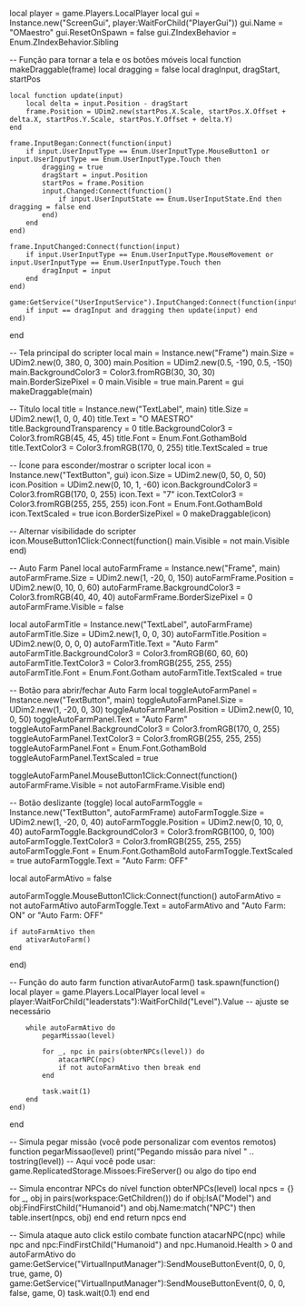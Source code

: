 local player = game.Players.LocalPlayer
local gui = Instance.new("ScreenGui", player:WaitForChild("PlayerGui"))
gui.Name = "OMaestro"
gui.ResetOnSpawn = false
gui.ZIndexBehavior = Enum.ZIndexBehavior.Sibling

-- Função para tornar a tela e os botões móveis
local function makeDraggable(frame)
    local dragging = false
    local dragInput, dragStart, startPos

    local function update(input)
        local delta = input.Position - dragStart
        frame.Position = UDim2.new(startPos.X.Scale, startPos.X.Offset + delta.X, startPos.Y.Scale, startPos.Y.Offset + delta.Y)
    end

    frame.InputBegan:Connect(function(input)
        if input.UserInputType == Enum.UserInputType.MouseButton1 or input.UserInputType == Enum.UserInputType.Touch then
            dragging = true
            dragStart = input.Position
            startPos = frame.Position
            input.Changed:Connect(function()
                if input.UserInputState == Enum.UserInputState.End then dragging = false end
            end)
        end
    end)

    frame.InputChanged:Connect(function(input)
        if input.UserInputType == Enum.UserInputType.MouseMovement or input.UserInputType == Enum.UserInputType.Touch then
            dragInput = input
        end
    end)

    game:GetService("UserInputService").InputChanged:Connect(function(input)
        if input == dragInput and dragging then update(input) end
    end)
end

-- Tela principal do scripter
local main = Instance.new("Frame")
main.Size = UDim2.new(0, 380, 0, 300)
main.Position = UDim2.new(0.5, -190, 0.5, -150)
main.BackgroundColor3 = Color3.fromRGB(30, 30, 30)
main.BorderSizePixel = 0
main.Visible = true
main.Parent = gui
makeDraggable(main)

-- Título
local title = Instance.new("TextLabel", main)
title.Size = UDim2.new(1, 0, 0, 40)
title.Text = "O MAESTRO"
title.BackgroundTransparency = 0
title.BackgroundColor3 = Color3.fromRGB(45, 45, 45)
title.Font = Enum.Font.GothamBold
title.TextColor3 = Color3.fromRGB(170, 0, 255)
title.TextScaled = true

-- Ícone para esconder/mostrar o scripter
local icon = Instance.new("TextButton", gui)
icon.Size = UDim2.new(0, 50, 0, 50)
icon.Position = UDim2.new(0, 10, 1, -60)
icon.BackgroundColor3 = Color3.fromRGB(170, 0, 255)
icon.Text = "7"
icon.TextColor3 = Color3.fromRGB(255, 255, 255)
icon.Font = Enum.Font.GothamBold
icon.TextScaled = true
icon.BorderSizePixel = 0
makeDraggable(icon)

-- Alternar visibilidade do scripter
icon.MouseButton1Click:Connect(function()
    main.Visible = not main.Visible
end)

-- Auto Farm Panel
local autoFarmFrame = Instance.new("Frame", main)
autoFarmFrame.Size = UDim2.new(1, -20, 0, 150)
autoFarmFrame.Position = UDim2.new(0, 10, 0, 60)
autoFarmFrame.BackgroundColor3 = Color3.fromRGB(40, 40, 40)
autoFarmFrame.BorderSizePixel = 0
autoFarmFrame.Visible = false

local autoFarmTitle = Instance.new("TextLabel", autoFarmFrame)
autoFarmTitle.Size = UDim2.new(1, 0, 0, 30)
autoFarmTitle.Position = UDim2.new(0, 0, 0, 0)
autoFarmTitle.Text = "Auto Farm"
autoFarmTitle.BackgroundColor3 = Color3.fromRGB(60, 60, 60)
autoFarmTitle.TextColor3 = Color3.fromRGB(255, 255, 255)
autoFarmTitle.Font = Enum.Font.Gotham
autoFarmTitle.TextScaled = true

-- Botão para abrir/fechar Auto Farm
local toggleAutoFarmPanel = Instance.new("TextButton", main)
toggleAutoFarmPanel.Size = UDim2.new(1, -20, 0, 30)
toggleAutoFarmPanel.Position = UDim2.new(0, 10, 0, 50)
toggleAutoFarmPanel.Text = "Auto Farm"
toggleAutoFarmPanel.BackgroundColor3 = Color3.fromRGB(170, 0, 255)
toggleAutoFarmPanel.TextColor3 = Color3.fromRGB(255, 255, 255)
toggleAutoFarmPanel.Font = Enum.Font.GothamBold
toggleAutoFarmPanel.TextScaled = true

toggleAutoFarmPanel.MouseButton1Click:Connect(function()
    autoFarmFrame.Visible = not autoFarmFrame.Visible
end)

-- Botão deslizante (toggle)
local autoFarmToggle = Instance.new("TextButton", autoFarmFrame)
autoFarmToggle.Size = UDim2.new(1, -20, 0, 40)
autoFarmToggle.Position = UDim2.new(0, 10, 0, 40)
autoFarmToggle.BackgroundColor3 = Color3.fromRGB(100, 0, 100)
autoFarmToggle.TextColor3 = Color3.fromRGB(255, 255, 255)
autoFarmToggle.Font = Enum.Font.GothamBold
autoFarmToggle.TextScaled = true
autoFarmToggle.Text = "Auto Farm: OFF"

local autoFarmAtivo = false

autoFarmToggle.MouseButton1Click:Connect(function()
    autoFarmAtivo = not autoFarmAtivo
    autoFarmToggle.Text = autoFarmAtivo and "Auto Farm: ON" or "Auto Farm: OFF"

    if autoFarmAtivo then
        ativarAutoFarm()
    end
end)

-- Função do auto farm
function ativarAutoFarm()
    task.spawn(function()
        local player = game.Players.LocalPlayer
        local level = player:WaitForChild("leaderstats"):WaitForChild("Level").Value -- ajuste se necessário

        while autoFarmAtivo do
            pegarMissao(level)

            for _, npc in pairs(obterNPCs(level)) do
                atacarNPC(npc)
                if not autoFarmAtivo then break end
            end

            task.wait(1)
        end
    end)
end

-- Simula pegar missão (você pode personalizar com eventos remotos)
function pegarMissao(level)
    print("Pegando missão para nível " .. tostring(level))
    -- Aqui você pode usar: game.ReplicatedStorage.Missoes:FireServer() ou algo do tipo
end

-- Simula encontrar NPCs do nível
function obterNPCs(level)
    local npcs = {}
    for _, obj in pairs(workspace:GetChildren()) do
        if obj:IsA("Model") and obj:FindFirstChild("Humanoid") and obj.Name:match("NPC") then
            table.insert(npcs, obj)
        end
    end
    return npcs
end

-- Simula ataque auto click estilo combate
function atacarNPC(npc)
    while npc and npc:FindFirstChild("Humanoid") and npc.Humanoid.Health > 0 and autoFarmAtivo do
        game:GetService("VirtualInputManager"):SendMouseButtonEvent(0, 0, 0, true, game, 0)
        game:GetService("VirtualInputManager"):SendMouseButtonEvent(0, 0, 0, false, game, 0)
        task.wait(0.1)
    end
end
